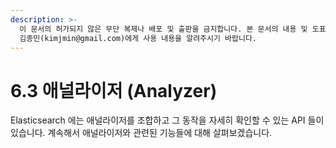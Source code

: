```yaml
---
description: >-
  이 문서의 허가되지 않은 무단 복제나 배포 및 출판을 금지합니다. 본 문서의 내용 및 도표 등을 인용하고자 하는 경우 출처를 명시하고
  김종민(kimjmin@gmail.com)에게 사용 내용을 알려주시기 바랍니다.
---
```


# 6.3 애널라이저 \(Analyzer\)

  Elasticsearch 에는 애널라이저를 조합하고 그 동작을 자세히 확인할 수 있는 API 들이 있습니다. 계속해서 애널라이저와 관련된 기능들에 대해 살펴보겠습니다.


